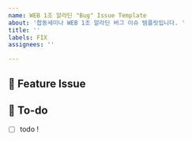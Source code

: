 ```yaml
---
name: WEB 1조 알라딘 "Bug" Issue Template
about: '합동세미나 WEB 1조 알라딘 버그 이슈 템플릿입니다. '
title: ''
labels: FIX
assignees: ''

---
```


## 📌  Feature Issue
<!-- 버그에 대해 설명해주세요. -->

## 📝  To-do
<!-- 해야 할 일들을 적어주세요. -->
- [ ] todo !
